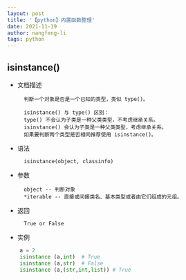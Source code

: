 ```yaml
---
layout: post 
title: '【python】内置函数整理' 
date: 2021-11-19 
author: nangfeng-li 
tags: python
---
```


## isinstance()

- 文档描述

        判断一个对象是否是一个已知的类型，类似 type()。
  
        isinstance() 与 type() 区别：
        type() 不会认为子类是一种父类类型，不考虑继承关系。
        isinstance() 会认为子类是一种父类类型，考虑继承关系。
        如果要判断两个类型是否相同推荐使用 isinstance()。

- 语法

        isinstance(object, classinfo)

- 参数

        object -- 判断对象
        *iterable -- 直接或间接类名、基本类型或者由它们组成的元组。

- 返回

        True or False

- 实例

```python
    a = 2
    isinstance (a,int)  # True
    isinstance (a,str)  # False
    isinstance (a,(str,int,list)) # True
```

